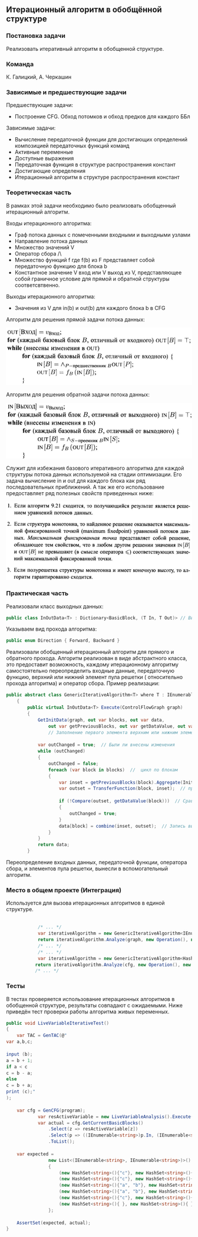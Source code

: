 ## Итерационный алгоритм в обобщённой структуре

### Постановка задачи

Реализовать итеративный алгоритм в обобщенной структуре.

### Команда

К. Галицкий, А. Черкашин

### Зависимые и предшествующие задачи

Предшествующие задачи:

* Построение CFG. Обход потомков и обход предков для каждого ББл

Зависимые задачи:

* Вычисление передаточной функции для достигающих определений композицией передаточных функций команд
* Активные переменные
* Доступные выражения
* Передаточная функция в структуре распространения констант
* Достигающие определения
* Итерационный алгоритм в структуре распространения констант


### Теоретическая часть

В рамках этой задачи необходимо было реализовать обобщенный итерационный алгоритм.

Входы итерационного алгоритма:

* Граф потока данных с помеченными  входными и выходными узлами
* Направление потока данных
* Множество значений V
* Оператор сбора /\
* Множество функций f где f(b) из F представляет собой передаточную функцию для блока b
* Константное значение V вход или V выход из V, представляющее собой граничное условие для прямой и обратной структуры соответсвтвенно.

Выходы итерационного алгоритма:

* Значения из V для in(b) и out(b) для каждого блока b в CFG


Алгоритм для решения прямой задачи потока данных: 

![Прямая задача](3_GenericIterativeAlgorithm/pic2.JPG)

Алгоритм для решения обратной задачи потока данных: 

![Обратная задача](3_GenericIterativeAlgorithm/pic1.JPG)

Служит для избежания базового итеративного алгоритма для каждой структуры потока данных используемой на стадии оптимизации.
Его задача вычисление in и out для каждого блока как ряд последовательных приближений. А так же его использование предоставляет ряд полезных свойств приведенных ниже:

![Свойства алгоритма](3_GenericIterativeAlgorithm/pic3.JPG)

### Практическая часть

Реализовали класс выходных данных:
```csharp
public class InOutData<T> : Dictionary<BasicBlock, (T In, T Out)> // Вид выходных данных вида (Базовый блок, (его входы, его выходы))
```

Указываем вид прохода алгоритма:
```csharp
public enum Direction { Forward, Backward }
```

Реализовали обобщенный итерационный алгоритм для прямого и обратного прохода. Алгоритм реализован в виде абстрактного класса, это предоставит возможность, каждому итерационному алгоритму самостоятельно переопределить входные данные, передаточную функцию, верхний или нижний элемент пула решетки ( относительно прохода алгоритма) и оператор сбора.
Пример реализации:
```csharp
public abstract class GenericIterativeAlgorithm<T> where T : IEnumerable
    {
        public virtual InOutData<T> Execute(ControlFlowGraph graph)
        {
            GetInitData(graph, out var blocks, out var data,
                out var getPreviousBlocks, out var getDataValue, out var combine);  
                // Заполнение первого элемента верхним или нижним элементом полурешетки в зависимости от прохода

            var outChanged = true;  // Были ли внесены изменения
            while (outChanged)
            {
                outChanged = false;
                foreach (var block in blocks)  //  цикл по блокам
                {
                    var inset = getPreviousBlocks(block).Aggregate(Init, (x, y) => CollectingOperator(x, getDataValue(y)));  // Применение оператора сбора для всей колекции
                    var outset = TransferFunction(block, inset);  // применение передаточной функции

                    if (!Compare(outset, getDataValue(block)))  // Сравнение на равенство множеств методом пересечения
                    {
                        outChanged = true;
                    }
                    data[block] = combine(inset, outset);  // Запись выходных данных
                }
            }
            return data;
        }
```

Переопределение входных данных, передаточной функции, оператора сбора, и элементов пула решетки, вынесли в вспомогательный алгоритм.

### Место в общем проекте (Интеграция)

Используется для вызова итерационных алгоритмов в единой структуре.
```csharp

            /* ... */
            var iterativeAlgorithm = new GenericIterativeAlgorithm<IEnumerable<Instruction>>();
            return iterativeAlgorithm.Analyze(graph, new Operation(), new ReachingTransferFunc(graph));
            /* ... */
            /* ... */
            var iterativeAlgorithm = new GenericIterativeAlgorithm<HashSet<string>>(Pass.Backward);
           return iterativeAlgorithm.Analyze(cfg, new Operation(), new LiveVariableTransferFunc(cfg));
           /* ... */

```

### Тесты

В тестах проверяется использование итерационных алгоритмов в обобщенной структуре, результаты совпадают с ожидаемыми. Ниже приведён тест проверки работы алгоритма живых переменных.

```csharp
public void LiveVariableIterativeTest()
{
	var TAC = GenTAC(@"
var a,b,c;

input (b);
a = b + 1;
if a < c
c = b - a;
else
c = b + a;
print (c);"
);

	var cfg = GenCFG(program);
            var resActiveVariable = new LiveVariableAnalysis().Execute(cfg);
            var actual = cfg.GetCurrentBasicBlocks()
                .Select(z => resActiveVariable[z])
                .Select(p => ((IEnumerable<string>)p.In, (IEnumerable<string>)p.Out))
                .ToList();

	var expected =
                new List<(IEnumerable<string>, IEnumerable<string>)>()
                {
                    (new HashSet<string>(){"c"}, new HashSet<string>(){ "c" }),
                    (new HashSet<string>(){"c"}, new HashSet<string>(){"a", "b"}),
                    (new HashSet<string>(){"a", "b"}, new HashSet<string>(){ "c" }),
                    (new HashSet<string>(){"a", "b"}, new HashSet<string>(){"c"}),
                    (new HashSet<string>(){"c"}, new HashSet<string>(){ }),
                    (new HashSet<string>(){ }, new HashSet<string>(){ })
                };

	AssertSet(expected, actual);
}
```
